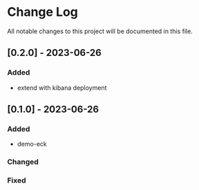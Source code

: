 # Change Log

All notable changes to this project will be documented in this file.


## [0.2.0] - 2023-06-26

### Added

- extend with kibana deployment


## [0.1.0] - 2023-06-26

### Added

- demo-eck


### Changed


### Fixed